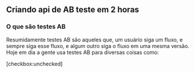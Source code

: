 ## Criando api de AB teste em 2 horas

### O que são testes AB

Resumidamente testes AB são aqueles que, um usuário siga um fluxo, e sempre siga esse fluxo, e algum outro siga o fluxo em 
uma mesma versão. Hoje em dia a gente usa testes AB para diversas coisas como: 

 [checkbox:unchecked]